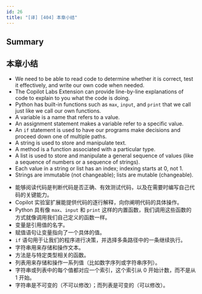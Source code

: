 ```yaml
---
id: 26
title: "[译] [404] 本章小结"
---
```



## Summary
## 本章小结

* We need to be able to read code to determine whether it is correct, test it effectively, and write our own code when needed.
* The Copilot Labs Extension can provide line-by-line explanations of code to explain to you what the code is doing.
* Python has built-in functions such as `max`, `input`, and `print` that we call just like we call our own functions.
* A variable is a name that refers to a value.
* An assignment statement makes a variable refer to a specific value.
* An `if` statement is used to have our programs make decisions and proceed down one of multiple paths.
* A string is used to store and manipulate text.
* A method is a function associated with a particular type.
* A list is used to store and manipulate a general sequence of values (like a sequence of numbers or a sequence of strings).
* Each value in a string or list has an index; indexing starts at 0, not 1.
* Strings are immutable (not changeable); lists are mutable (changeable).

<!-- -->

* 能够阅读代码是判断代码是否正确、有效测试代码，以及在需要时编写自己代码的关键能力。
* Copilot 实验室扩展能提供代码的逐行解释，向你阐明代码的具体操作。
* Python 具有像 `max`、`input` 和 `print` 这样的内置函数，我们调用这些函数的方式就像调用我们自己定义的函数一样。
* 变量是引用值的名字。
* 赋值语句让变量指向了一个具体的值。
* `if` 语句用于让我们的程序进行决策，并选择多条路径中的一条继续执行。
* 字符串用来存储和操作文本。
* 方法是与特定类型相关的函数。
* 列表用来存储和操作一系列值（比如数字序列或字符串序列）。
* 字符串或列表中的每个值都对应一个索引，这个索引从 0 开始计数，而不是从 1 开始。
* 字符串是不可变的（不可以修改）；而列表是可变的（可以修改）。
